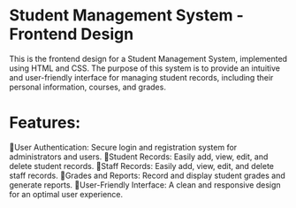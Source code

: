 # Student Management System - Frontend Design


This is the frontend design for a Student Management System, implemented using HTML and CSS. The purpose of this system is to provide an intuitive and user-friendly interface for managing student records, including their personal information, courses, and grades.

# Features:

🔹User Authentication: Secure login and registration system for administrators and users.
🔹Student Records: Easily add, view, edit, and delete student records.
🔹Staff Records: Easily add, view, edit, and delete staff records.
🔹Grades and Reports: Record and display student grades and generate reports.
🔹User-Friendly Interface: A clean and responsive design for an optimal user experience.
